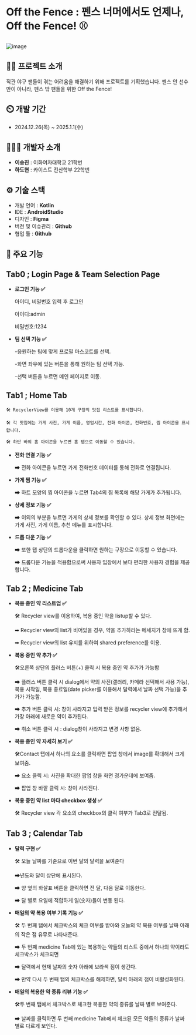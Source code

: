 
# Off the Fence : 펜스 너머에서도 언제나, Off the Fence! ⚾
![image](https://github.com/minzero31/MadCamp-1week-Android/assets/154976598/764f9c47-2a13-41e8-9b80-6896f5286843)

## 👨‍🏫 프로젝트 소개
직관 야구 팬들이 겪는 어려움을 해결하기 위해 프로젝트를 기획했습니다.
펜스 안 선수만이 아니라, 펜스 밖 팬들을 위한
Off the Fence!

## ⏲️ 개발 기간 
- 2024.12.26(목) ~ 2025.1.1(수)

## 🧑‍🤝‍🧑 개발자 소개 
- **이승진** : 이화여자대학교 21학번
- **하도현** : 카이스트 전산학부 22학번

## ⚙️ 기술 스택
- 개발 언어 : **Kotlin**
- IDE : **AndroidStudio**
- 디자인 : **Figma**
- 버전 및 이슈관리 : **Github**
- 협업 툴 : **Github**

## 📌 주요 기능

## Tab0 ; Login Page & Team Selection Page

- **로그인 기능 ✅**
  
    아이디, 비밀번호 입력 후 로그인 
    
    아이디:admin
    
    비밀번호:1234

- **팀 선택 기능 ✅**
  
    -응원하는 팀에 맞게 프로필 마스코트를 선택.
  
    -화면 좌우에 있는 버튼을 통해 원하는 팀 선택 가능.
  
    -선택 버튼을 누르면 메인 페이지로 이동.


## Tab1 ; Home Tab

    🛠 RecyclerView를 이용해 10개 구장의 맛집 리스트를 표시합니다.

    🛠 각 맛집에는 가게 사진, 가게 이름, 영업시간, 전화 아이콘, 전화번호, 찜 아이콘을 표시합니다.

    🛠 하단 바의 홈 아이콘을 누르면 홈 탭으로 이동할 수 있습니다.

- **전화 연결 기능 ✅**
    
    ➡ 전화 아이콘을 누르면 가게 전화번호 데이터를 통해 전화로 연결됩니다.
    
- **가게 찜 기능 ✅**
    
    ➡ 하트 모양의 찜 아이콘을 누르면 Tab4의 찜 목록에 해당 가게가 추가됩니다.

- **상세 정보 기능 ✅**
    
    ➡ 이외의 부분을 누르면 가게의 상세 정보를 확인할 수 있다. 상세 정보 화면에는 가게 사진, 가게 이름, 추천 메뉴를 표시합니다.

 - **드롭 다운 기능 ✅**
    
    ➡ 또한 탭 상단의 드롭다운을 클릭하면 원하는 구장으로 이동할 수 있습니다.
   
    ➡ 드롭다운 기능을 적용함으로써 사용자 입장에서 보다 편리한 사용자 경험을 제공합니다.

## Tab 2 ; Medicine Tab

- **복용 중인 약 리스트업 ✅**
    
    🛠 Recycler view를 이용하여, 복용 중인 약을 listup할 수 있다.
    
    ➡ Recycler view의 list가 비어있을 경우, 약을 추가하라는 메세지가 창에 뜨게 함.
    
    ➡ Recycler view의 list 유지를 위하여 shared preference를 이용.
    
- **복용 중인 약 추가 ✅**
    
    🛠오른쪽 상단의 플러스 버튼(+) 클릭 시 복용 중인 약 추가가 가능함
    
    ➡ 플러스 버튼 클릭 시 dialog에서 약의 사진(갤러리, 카메라 선택해서 사용 가능), 복용 시작일, 복용 종료일(date picker를 이용해서 달력에서 날짜 선택 가능)을 추가가 가능함.
    
    ➡ 추가 버튼 클릭 시: 창이 사라지고 입력 받은 정보를 recycler view에 추가해서 가장 아래에 새로운 약이 추가된다.
    
    ➡ 취소 버튼 클릭 시 : dialog창이 사라지고 변경 사항 없음.
    
- **복용 중인 약 자세히 보기 ✅**
    
    🛠Contact 탭에서 하나의 요소를 클릭하면 팝업 창에서 image를 확대해서 크게 보여줌.
    
    ➡ 요소 클릭 시: 사진을 확대한 팝업 창을 화면 정가운데에 보여줌.
    
    ➡ 팝업 창 바깥 클릭 시: 창이 사라진다.
    
- **복용 중인 약 list 마다 checkbox 생성 ✅**
    
    🛠 Recycler view 각 요소의 checkbox의 클릭 여부가 Tab3로 전달됨.
    

## Tab 3 ; Calendar Tab

- **달력 구현 ✅**
    
    🛠 오늘 날짜를 기준으로 이번 달의 달력을 보여준다
    
    ➡년도와 달이 상단에 표시된다.
    
    ➡ 양 옆의 화살표 버튼을 클릭하면 전 달, 다음 달로 이동한다.
    
    ➡ 달 별로 요일에 적합하게 일(숫자)들이 변동 된다.
    
- **매일의 약 복용 여부 기록 기능 ✅**
    
    🛠 두 번째 탭에서 체크박스의 체크 여부를 받아와 오늘의 약 복용 여부를 날짜 아래의 작은 점 유무로 나타내준다.
    
    ➡ 두 번째 medicine Tab에 있는 복용하는 약들의 리스트 중에서 하나의 약이라도 체크박스가 체크되면
    
    ➡ 달력에서 현재 날짜의 숫자 아래에 보라색 점이 생긴다.
    
    ➡ 만약 다시 두 번째 탭의 체크박스를 해제하면, 달력 아래의 점이 비활성화된다.
    
- **매일의 복용한 약 종류 리뷰 기능 ✅**
    
    🛠두 번째 탭에서 체크박스로 체크한 복용한 약의 종류를 날짜 별로 보여준다.
    
    ➡ 날짜를 클릭하면 두 번째 medicine Tab에서 체크된 모든 약들의 종류가 날짜 별로 다르게 보인다.
      
